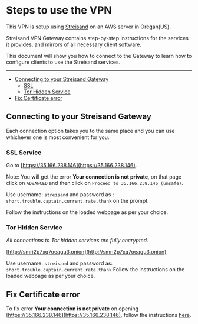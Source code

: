 
# Steps to use the VPN

This VPN is setup using [Streisand](https://github.com/StreisandEffect/streisand) on an AWS server in Oregan(US).

Streisand VPN Gateway contains step-by-step instructions for the services it provides, and mirrors of all necessary client software.

This document will show you how to connect to the Gateway to learn how to configure clients to use the Streisand services.

* * *
*   [Connecting to your Streisand Gateway](#connecting)
    *   [SSL](#connecting-ssl)
    *   [Tor Hidden Service](#connecting-tor)
*   [Fix Certificate error](#certificate)


<a name="connecting"></a>

## Connecting to your Streisand Gateway

<a name="connecting-ssl"></a>Each connection option takes you to the same place and you can use whichever one is most convenient for you. 

### SSL Service

Go to [https://35.166.238.146](https://35.166.238.146).

Note: You will get the error **Your connection is not private**, on that page click on `ADVANCED` and then click on `Proceed to 35.166.238.146 (unsafe)`.

Use username: `streisand` and password as : `short.trouble.captain.current.rate.thank` on the prompt.

Follow the instructions on the loaded webpage as per your choice.
<a name="connecting-tor"></a>

### Tor Hidden Service

_All connections to Tor hidden services are fully encrypted._

[http://smri2p7xq7oeagu3.onion](http://smri2p7xq7oeagu3.onion)

Use username: `streisand` and password as: `short.trouble.captain.current.rate.thank`
Follow the instructions on the loaded webpage as per your choice.

<a name="certificate"></a>

## Fix Certificate error

To fix error **Your connection is not private** on opening [https://35.166.238.146](https://35.166.238.146), follow the instructions [here](https://github.com/abhigyank/sysadmin-solution/blob/master/Administration/certificate.html). 
